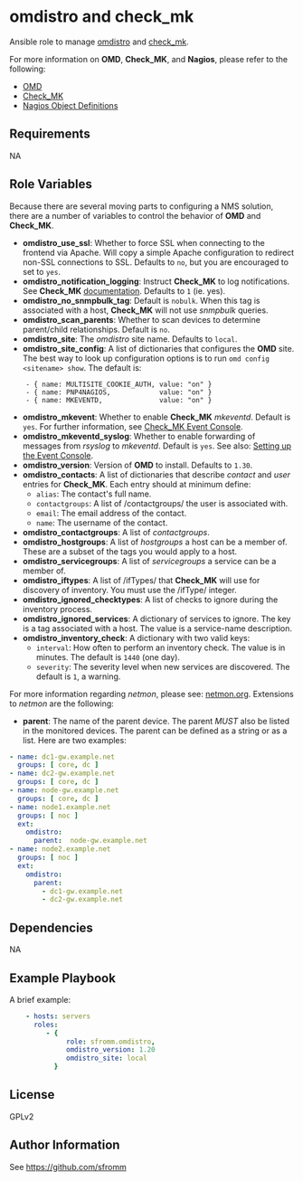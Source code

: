 omdistro and check_mk
=====================

Ansible role to manage [omdistro](http://omdistro.org) and
[check_mk](https://mathias-kettner.de/check_mk.html).

For more information on **OMD**, **Check_MK**, and **Nagios**, please refer to
the following:

- [OMD](http://omdistro.org/doc)
- [Check_MK](https://mathias-kettner.de/checkmk.html)
- [Nagios Object Definitions](http://nagios.sourceforge.net/docs/3_0/objectdefinitions.html)

Requirements
------------

NA

Role Variables
--------------

Because there are several moving parts to configuring a NMS solution,
there are a number of variables to control the behavior of **OMD** and
**Check_MK**.

- **omdistro_use_ssl**: Whether to force SSL when connecting to the
  frontend via Apache.  Will copy a simple Apache configuration to
  redirect non-SSL connections to SSL.  Defaults to `no`, but you are
  encouraged to set to `yes`.
- **omdistro_notification_logging**: Instruct **Check_MK** to log
  notifications.  See **Check_MK**
  [documentation](https://mathias-kettner.de/checkmk_flexible_notifications.html).
  Defaults to `1` (ie. yes).
- **omdistro_no_snmpbulk_tag**:  Default is `nobulk`.  When this tag is
  associated with a host, **Check_MK** will not use *snmpbulk* queries.
- **omdistro_scan_parents**: Whether to scan devices to determine
  parent/child relationships.  Default is `no`.
- **omdistro_site**:  The *omdistro* site name.  Defaults to `local`.
- **omdistro_site_config**:  A list of dictionaries that configures the
  **OMD** site.  The best way to look up configuration options is to run
  `omd config <sitename> show`.  The default is:
```
    - { name: MULTISITE_COOKIE_AUTH, value: "on" }
    - { name: PNP4NAGIOS,            value: "on" }
    - { name: MKEVENTD,              value: "on" }
```
- **omdistro_mkevent**: Whether to enable **Check_MK** *mkeventd*.
  Default is `yes`.  For further information, see
  [Check_MK Event Console](https://mathias-kettner.de/checkmk_mkeventd.html).
- **omdistro_mkeventd_syslog**:  Whether to enable forwarding of
  messages from *rsyslog* to *mkeventd*.  Default is `yes`.  See also:
  [Setting up the Event Console](https://mathias-kettner.de/checkmk_mkeventd_setup.html).
- **omdistro_version**: Version of **OMD** to install.  Defaults to
  `1.30`.
- **omdistro_contacts**: A list of dictionaries that describe *contact*
  and *user* entries for **Check_MK**.  Each entry should at minimum
  define:
  - `alias`: The contact's full name.
  - `contactgroups`: A list of /contactgroups/ the user is associated with.
  - `email`: The email address of the contact.
  - `name`:  The username of the contact.
- **omdistro_contactgroups**: A list of *contactgroups*.
- **omdistro_hostgroups**: A list of *hostgroups* a host can be a member
  of.  These are a subset of the tags you would apply to a host.
- **omdistro_servicegroups**: A list of *servicegroups* a service can be
  a member of.
- **omdistro_iftypes**: A list of /ifTypes/ that **Check_MK** will use
  for discovery of inventory.  You must use the /ifType/ integer.
- **omdistro_ignored_checktypes**: A list of checks to ignore during the
  inventory process.
- **omdistro_ignored_services**: A dictionary of services to ignore.
  The key is a tag associated with a host.  The value is a service-name
  description.
- **omdistro_inventory_check**: A dictionary with two valid keys:
  - `interval`: How often to perform an inventory check.  The value is
    in minutes.  The default is `1440` (one day).
  - `severity`: The severity level when new services are discovered.
    The default is `1`, a warning.

For more information regarding *netmon*, please see:
[netmon.org](netmon.org).  Extensions to *netmon* are the following:

* **parent**:  The name of the parent device.  The parent *MUST* also be
  listed in the monitored devices.  The parent can be defined as a
  string or as a list.  Here are two examples:

```yaml
- name: dc1-gw.example.net
  groups: [ core, dc ]
- name: dc2-gw.example.net
  groups: [ core, dc ]
- name: node-gw.example.net
  groups: [ core, dc ]
- name: node1.example.net
  groups: [ noc ]
  ext:
    omdistro:
      parent:  node-gw.example.net
- name: node2.example.net
  groups: [ noc ]
  ext:
    omdistro:
      parent:
        - dc1-gw.example.net
        - dc2-gw.example.net
```


Dependencies
------------

NA

Example Playbook
----------------

A brief example:

```yaml
    - hosts: servers
      roles:
         - {
              role: sfromm.omdistro,
              omdistro_version: 1.20
              omdistro_site: local
           }
```
           
License
-------

GPLv2

Author Information
------------------

See https://github.com/sfromm
